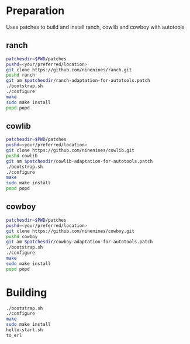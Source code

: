 # Preparation
Uses patches to build and install ranch, cowlib and cowboy with autotools

## ranch
```sh
patchesdir=$PWD/patches
pushd=<your/preferred/location>
git clone https://github.com/ninenines/ranch.git
pushd ranch
git am $patchesdir/ranch-adaptation-for-autotools.patch
./bootstrap.sh
./configure
make
sudo make install
popd popd
```

## cowlib
```sh
patchesdir=$PWD/patches
pushd=<your/preferred/location>
git clone https://github.com/ninenines/cowlib.git
pushd cowlib
git am $patchesdir/cowlib-adaptation-for-autotools.patch
./bootstrap.sh
./configure
make
sudo make install
popd popd
```

## cowboy
```sh
patchesdir=$PWD/patches
pushd=<your/preferred/location>
git clone https://github.com/ninenines/cowboy.git
pushd cowboy
git am $patchesdir/cowboy-adaptation-for-autotools.patch
./bootstrap.sh
./configure
make
sudo make install
popd popd
```

# Building
```sh
./bootstrap.sh
./configure
make
sudo make install
hello-start.sh
to_erl
```

